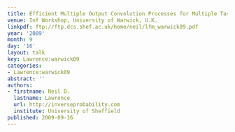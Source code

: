 ```yaml
---
title: Efficient Multiple Output Convolution Processes for Multiple Task Learning
venue: Inf Workshop, University of Warwick, U.K.
linkpdf: ftp://ftp.dcs.shef.ac.uk/home/neil/lfm_warwick09.pdf
year: '2009'
month: 9
day: '16'
layout: talk
key: Lawrence:warwick09
categories:
- Lawrence:warwick09
abstract: ''
authors:
- firstname: Neil D.
  lastname: Lawrence
  url: http://inverseprobability.com
  institute: University of Sheffield
published: 2009-09-16
---
```

